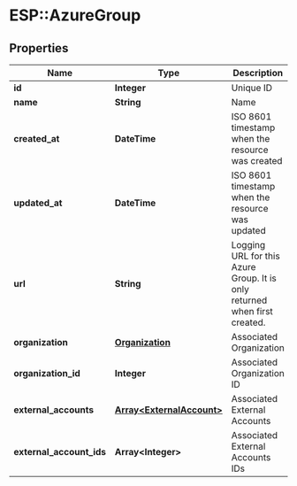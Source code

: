 # ESP::AzureGroup

## Properties
Name | Type | Description | Notes
------------ | ------------- | ------------- | -------------
**id** | **Integer** | Unique ID | [optional] 
**name** | **String** | Name | [optional] 
**created_at** | **DateTime** | ISO 8601 timestamp when the resource was created | [optional] 
**updated_at** | **DateTime** | ISO 8601 timestamp when the resource was updated | [optional] 
**url** | **String** | Logging URL for this Azure Group.  It is only returned when first created. | [optional] 
**organization** | [**Organization**](Organization.md) | Associated Organization | [optional] 
**organization_id** | **Integer** | Associated Organization ID | [optional] 
**external_accounts** | [**Array&lt;ExternalAccount&gt;**](ExternalAccount.md) | Associated External Accounts | [optional] 
**external_account_ids** | **Array&lt;Integer&gt;** | Associated External Accounts IDs | [optional] 


